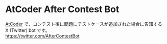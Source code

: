 # AtCoder After Contest Bot
[AtCoder](https://atcoder.jp/) で、コンテスト後に問題にテストケースが追加された場合に告知する X (Twitter) bot です。  
https://twitter.com/AfterContestBot
